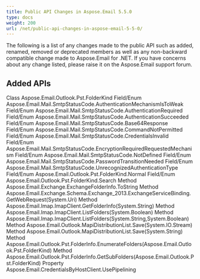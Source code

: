 ```yaml
---
title: Public API Changes in Aspose.Email 5.5.0
type: docs
weight: 200
url: /net/public-api-changes-in-aspose-email-5-5-0/
---
```



The following is a list of any changes made to the public API such as added, renamed, removed or deprecated members as well as any non-backward compatible change made to Aspose.Email for .NET. If you have concerns about any change listed, please raise it on the Aspose.Email support forum.
## **Added APIs**
Class Aspose.Email.Outlook.Pst.FolderKind
Field/Enum Aspose.Email.Mail.SmtpStatusCode.AuthenticationMechanismIsToWeak
Field/Enum Aspose.Email.Mail.SmtpStatusCode.AuthenticationRequired
Field/Enum Aspose.Email.Mail.SmtpStatusCode.AuthenticationSucceeded
Field/Enum Aspose.Email.Mail.SmtpStatusCode.Base64Response
Field/Enum Aspose.Email.Mail.SmtpStatusCode.CommandNotPermitted
Field/Enum Aspose.Email.Mail.SmtpStatusCode.CredentialsInvalid
Field/Enum Aspose.Email.Mail.SmtpStatusCode.EncryptionRequiredRequestedMechanism
Field/Enum Aspose.Email.Mail.SmtpStatusCode.NotDefined
Field/Enum Aspose.Email.Mail.SmtpStatusCode.PasswordTransitionNeeded
Field/Enum Aspose.Email.Mail.SmtpStatusCode.UnrecognizedAuthenticationType
Field/Enum Aspose.Email.Outlook.Pst.FolderKind.Normal
Field/Enum Aspose.Email.Outlook.Pst.FolderKind.Search
Method Aspose.Email.Exchange.ExchangeFolderInfo.ToString
Method Aspose.Email.Exchange.Schema.Exchange_2013.ExchangeServiceBinding.GetWebRequest(System.Uri)
Method Aspose.Email.Imap.ImapClient.GetFolderInfo(System.String)
Method Aspose.Email.Imap.ImapClient.ListFolders(System.Boolean)
Method Aspose.Email.Imap.ImapClient.ListFolders(System.String,System.Boolean)
Method Aspose.Email.Outlook.MapiDistributionList.Save(System.IO.Stream)
Method Aspose.Email.Outlook.MapiDistributionList.Save(System.String)
Method Aspose.Email.Outlook.Pst.FolderInfo.EnumerateFolders(Aspose.Email.Outlook.Pst.FolderKind)
Method Aspose.Email.Outlook.Pst.FolderInfo.GetSubFolders(Aspose.Email.Outlook.Pst.FolderKind)
Property Aspose.Email.CredentialsByHostClient.UsePipelining
